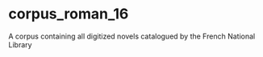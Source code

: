 # corpus_roman_16
A corpus containing all digitized novels catalogued by the French National Library
